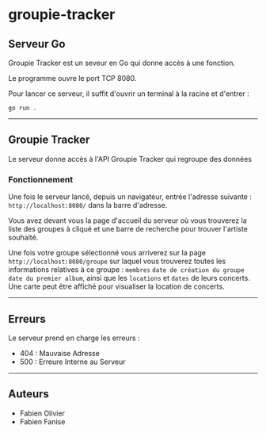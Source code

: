 # groupie-tracker

## Serveur Go

Groupie Tracker est un seveur en Go qui donne accès à une fonction.

Le programme ouvre le port TCP 8080.

Pour lancer ce serveur, il suffit d'ouvrir un terminal à la racine et d'entrer : 

`go run .`

***********************************************************************************************

## Groupie Tracker

Le serveur donne accès à l'API Groupie Tracker qui regroupe des données 

### Fonctionnement

Une fois le serveur lancé, depuis un navigateur, entrée l'adresse suivante : `http://localhost:8080/` dans la barre d'adresse.

Vous avez devant vous la page d'accueil du serveur où vous trouverez la liste des groupes à cliqué et une barre de recherche pour trouver l'artiste souhaité.

Une fois votre groupe sélectionné vous arriverez sur la page `http://localhost:8080/groupe` sur laquel vous trouverez toutes les informations relatives à ce groupe : `membres` `date de création du groupe` `date du premier album`, ainsi que les `locations` et `dates` de leurs concerts.
Une carte peut être affiché pour visualiser la location de concerts.



*****************************************************************************************************
## Erreurs

Le serveur prend en charge les erreurs : 
 - 404 : Mauvaise Adresse
 - 500 : Erreure Interne au Serveur

 *****************************************************************************************************
 ## Auteurs 
 - Fabien Olivier
 - Fabien Fanise